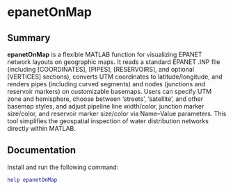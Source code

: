 # epanetOnMap

## Summary
**epanetOnMap** is a flexible MATLAB function for visualizing EPANET network layouts on geographic maps. It reads a standard EPANET .INP file (including [COORDINATES], [PIPES], [RESERVOIRS], and optional [VERTICES] sections), converts UTM coordinates to latitude/longitude, and renders pipes (including curved segments) and nodes (junctions and reservoir markers) on customizable basemaps. Users can specify UTM zone and hemisphere, choose between ‘streets’, ‘satellite’, and other basemap styles, and adjust pipeline line width/color, junction marker size/color, and reservoir marker size/color via Name–Value parameters. This tool simplifies the geospatial inspection of water distribution networks directly within MATLAB.

## Documentation
Install and run the following command:
```matlab
help epanetOnMap

